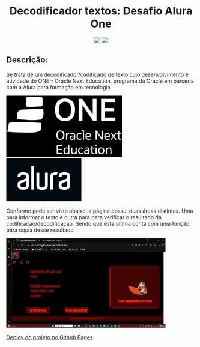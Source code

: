 <h1 align="center"> Decodificador textos: Desafio Alura One </h1>
<p align="center">
<img  loading="lazy" src="https://img.shields.io/badge/Status-Em%20desenvolvimeneto-yellow"/>
<img loading="lazy" src=" https://img.shields.io/github/license/claiton40/decodificador"/>
</p>
<h2> Descrição: </h2>
<p>
<p>Se trata de um decodificador/codificado de texto cujo desenvolvimento é atividade do ONE - Oracle Next Education, programa da Oracle em parceria com a Alura para formação em tecnologia</p>

![logo One](img/download.png) ![Logo Alura](img/alura-logo.jpg)

<p>Conforme pode ser visto abaixo, a página possui duas áreas distintas. Uma para informar o texto e outra para para verificar o resultado da codificação/decodificação. Sendo que esta ultima conta com uma função para copia desse resultado</p>

![alt text](img/gifprojeto.gif)

<a href="[https://github.com/claiton40](https://claiton40.github.io/Decodificador/)"> Deploy do projeto no Github Pages</a>
